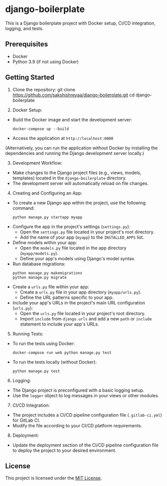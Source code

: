 # django-boilerplate

This is a Django boilerplate project with Docker setup, CI/CD integration, logging, and tests.

## Prerequisites
- Docker
- Python 3.9 (if not using Docker)

## Getting Started

1. Clone the repository:
git clone https://github.com/sakshishreyaa/django-boilerplate.git
cd django-boilerplate

2. Docker Setup:
- Build the Docker image and start the development server:
  ```
  docker-compose up --build
  ```
- Access the application at `http://localhost:8000`

(Alternatively, you can run the application without Docker by installing the dependencies and running the Django development server locally.)

3. Development Workflow:
- Make changes to the Django project files (e.g., views, models, templates) located in the `django-boilerplate` directory.
- The development server will automatically reload on file changes.

4. Creating and Configuring an App:
- To create a new Django app within the project, use the following command:
  ```
  python manage.py startapp myapp
  ```
- Configure the app in the project's settings (`settings.py`):
  - Open the `settings.py` file located in your project's root directory.
  - Add the name of your app (`myapp`) to the `INSTALLED_APPS` list.
- Define models within your app:
  - Open the `models.py` file located in the app directory (`myapp/models.py`).
  - Define your app's models using Django's model syntax.
- Run database migrations:
  ```
  python manage.py makemigrations
  python manage.py migrate
  ```
- Create a `urls.py` file within your app:
  - Create a `urls.py` file in your app directory (`myapp/urls.py`).
  - Define the URL patterns specific to your app.
- Include your app's URLs in the project's main URL configuration (`urls.py`):
  - Open the `urls.py` file located in your project's root directory.
  - Import `include` from `django.urls` and add a new `path` or `include` statement to include your app's URLs.

5. Running Tests:
- To run the tests using Docker:
  ```
  docker-compose run web python manage.py test
  ```
- To run the tests locally (without Docker):
  ```
  python manage.py test
  ```

6. Logging:
- The Django project is preconfigured with a basic logging setup.
- Use the `logger` object to log messages in your views or other modules.

7. CI/CD Integration:
- The project includes a CI/CD pipeline configuration file (`.gitlab-ci.yml`) for GitLab CI.
- Modify the file according to your CI/CD platform requirements.

8. Deployment:
- Update the deployment section of the CI/CD pipeline configuration file to deploy the project to your desired environment.

## License
This project is licensed under the [MIT License](LICENSE).
